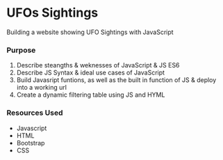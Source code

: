 # UFOs Sightings

Building a website showing UFO Sightings with JavaScript

### Purpose

1. Describe steangths & weknesses of JavaScript & JS ES6
2. Describe JS Syntax & ideal use cases of JavaScript
3. Build Javasript funtions, as well as the built in function of JS & deploy into a working url
4. Create a dynamic filtering table using JS and HYML

### Resources Used

- Javascript
- HTML
- Bootstrap
- CSS

